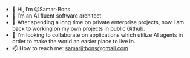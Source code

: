 - 👋 Hi, I’m @Samar-Bons
- 👀 I’m an AI fluent software architect 
- 🌱 After spending a long time on private enterprise projects, now I am back to working on my own projects in public Github. 
- 💞️ I’m looking to collaborate on applications which utilize AI agents in order to make the world an easier place to live in. 
- 📫 How to reach me: samarjitbons@gmail.com

<!---
Samar-Bons/Samar-Bons is a ✨ special ✨ repository because its `README.md` (this file) appears on your GitHub profile.
You can click the Preview link to take a look at your changes.
--->
